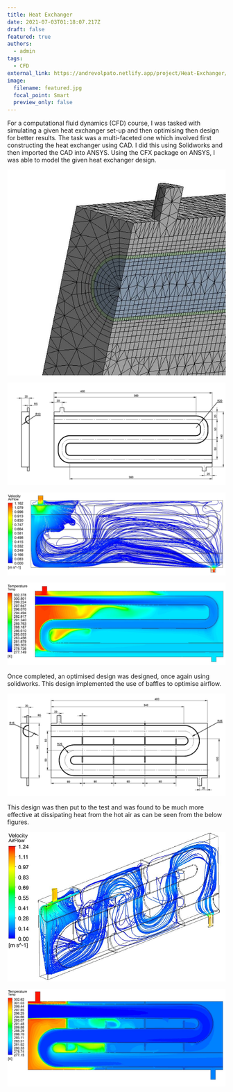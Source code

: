 ```yaml
---
title: Heat Exchanger
date: 2021-07-03T01:18:07.217Z
draft: false
featured: true
authors:
  - admin
tags:
  - CFD
external_link: https://andrevolpato.netlify.app/project/Heat-Exchanger/
image:
  filename: featured.jpg
  focal_point: Smart
  preview_only: false
---
```

For a computational fluid dynamics (CFD) course, I was tasked with simulating a given heat exchanger set-up and then optimising then design for better results. The task was a multi-faceted one which involved first constructing the heat exchanger using CAD. I did this using Solidworks and then imported the CAD into ANSYS. Using the CFX package on ANSYS, I was able to model the given heat exchanger design. 

![](originalmeshinlet.jpg)

![](original-geometrywdimensions.jpg)

![](originalairflow.jpg)

![](temporiginal1.jpg)

Once completed, an optimised design was designed, once again using solidworks. This design implemented the use of baffles to optimise airflow.

![](geometrywdimensions.jpg)

This design was then put to the test and was found to be much more effective at dissipating heat from the hot air as can be seen from the below figures.

![](featured.jpg)

![](optimisedtemp.jpg)